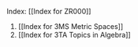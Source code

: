 Index: [[Index for ZR000]]

1. [[Index for 3MS Metric Spaces]]
2. [[Index for 3TA Topics in Algebra]]